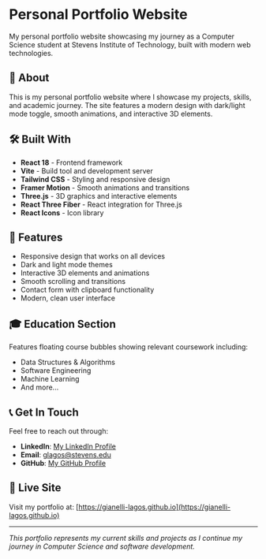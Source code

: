 # Personal Portfolio Website

My personal portfolio website showcasing my journey as a Computer Science student at Stevens Institute of Technology, built with modern web technologies.

## 🌟 About

This is my personal portfolio website where I showcase my projects, skills, and academic journey. The site features a modern design with dark/light mode toggle, smooth animations, and interactive 3D elements.

## 🛠️ Built With

- **React 18** - Frontend framework
- **Vite** - Build tool and development server
- **Tailwind CSS** - Styling and responsive design
- **Framer Motion** - Smooth animations and transitions
- **Three.js** - 3D graphics and interactive elements
- **React Three Fiber** - React integration for Three.js
- **React Icons** - Icon library

## 📱 Features

- Responsive design that works on all devices
- Dark and light mode themes
- Interactive 3D elements and animations
- Smooth scrolling and transitions
- Contact form with clipboard functionality
- Modern, clean user interface

## 🎓 Education Section

Features floating course bubbles showing relevant coursework including:
- Data Structures & Algorithms
- Software Engineering
- Machine Learning
- And more...

## 📞 Get In Touch

Feel free to reach out through:
- **LinkedIn**: [My LinkedIn Profile](https://linkedin.com/in/gianellil)
- **Email**: glagos@stevens.edu
- **GitHub**: [My GitHub Profile](https://github.com/gianelli-lagos)

## 🚀 Live Site

Visit my portfolio at: [https://gianelli-lagos.github.io](https://gianelli-lagos.github.io)

---

*This portfolio represents my current skills and projects as I continue my journey in Computer Science and software development.*
